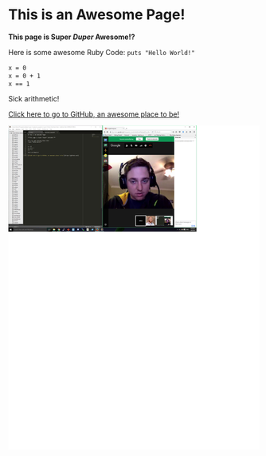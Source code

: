 # This is an Awesome Page!

**This page is Super *Duper* Awesome!?**

Here is some awesome Ruby Code:
`puts "Hello World!"`

```
x = 0
x = 0 + 1
x == 1
```
Sick arithmetic!

[Click here to go to GitHub, an awesome place to be!](https://github.com/)

![Alt text](/WorkingTogether.png)